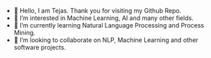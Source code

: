 - 👋 Hello, I am Tejas. Thank you for visiting my Github Repo.
- 👀 I’m interested in Machine Learning, AI and many other fields.
- 🌱 I’m currently learning Natural Language Processing and Process Mining.
- 💞️ I’m looking to collaborate on NLP, Machine Learning and other software projects.

<!---
tejaschaudhari2811/tejaschaudhari2811 is a ✨ special ✨ repository because its `README.md` (this file) appears on your GitHub profile.
You can click the Preview link to take a look at your changes.
--->
